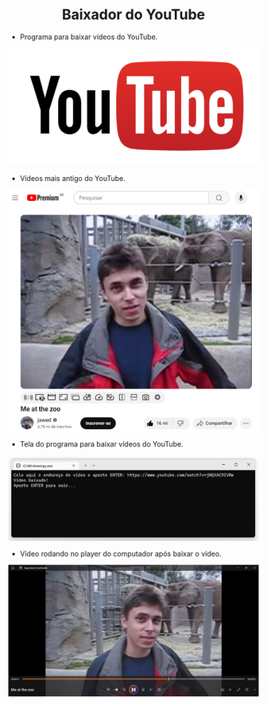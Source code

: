 <h1 align="center">Baixador do YouTube</h1>

- Programa para baixar vídeos do YouTube.

![Screenshot](https://github.com/AndrewVargas1991/Baixador-YouTube/blob/main/imagens/YouTube%20Logo.png)

- Vídeos mais antigo do YouTube.

![Screenshot](https://github.com/AndrewVargas1991/Baixador-YouTube/blob/main/imagens/Video%20no%20YouTube.png)

- Tela do programa para baixar vídeos do YouTube.

![Screenshot](https://github.com/AndrewVargas1991/Baixador-YouTube/blob/main/imagens/Tela.png)

- Vídeo rodando no player do computador após baixar o vídeo.

![Screenshot](https://github.com/AndrewVargas1991/Baixador-YouTube/blob/main/imagens/Video.png)
